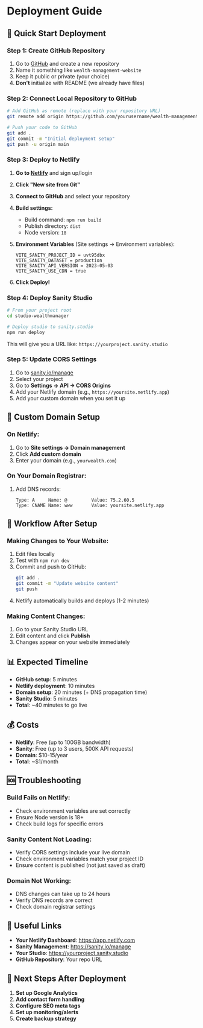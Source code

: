 # Deployment Guide

## 🚀 Quick Start Deployment

### Step 1: Create GitHub Repository

1. Go to [GitHub](https://github.com) and create a new repository
2. Name it something like `wealth-management-website`
3. Keep it public or private (your choice)
4. **Don't** initialize with README (we already have files)

### Step 2: Connect Local Repository to GitHub

```bash
# Add GitHub as remote (replace with your repository URL)
git remote add origin https://github.com/yourusername/wealth-management-website.git

# Push your code to GitHub
git add .
git commit -m "Initial deployment setup"
git push -u origin main
```

### Step 3: Deploy to Netlify

1. **Go to [Netlify](https://netlify.com)** and sign up/login
2. **Click "New site from Git"**
3. **Connect to GitHub** and select your repository
4. **Build settings:**
   - Build command: `npm run build`
   - Publish directory: `dist`
   - Node version: `18`

5. **Environment Variables** (Site settings → Environment variables):
   ```
   VITE_SANITY_PROJECT_ID = uvt95dbx
   VITE_SANITY_DATASET = production  
   VITE_SANITY_API_VERSION = 2023-05-03
   VITE_SANITY_USE_CDN = true
   ```

6. **Click Deploy!**

### Step 4: Deploy Sanity Studio

```bash
# From your project root
cd studio-wealthmanager

# Deploy studio to sanity.studio
npm run deploy
```

This will give you a URL like: `https://yourproject.sanity.studio`

### Step 5: Update CORS Settings

1. Go to [sanity.io/manage](https://sanity.io/manage)
2. Select your project
3. Go to **Settings → API → CORS Origins**
4. Add your Netlify domain (e.g., `https://yoursite.netlify.app`)
5. Add your custom domain when you set it up

## 🔧 Custom Domain Setup

### On Netlify:
1. Go to **Site settings → Domain management**
2. Click **Add custom domain**
3. Enter your domain (e.g., `yourwealth.com`)

### On Your Domain Registrar:
1. Add DNS records:
   ```
   Type: A     Name: @         Value: 75.2.60.5
   Type: CNAME Name: www       Value: yoursite.netlify.app
   ```

## 🔄 Workflow After Setup

### Making Changes to Your Website:
1. Edit files locally
2. Test with `npm run dev`
3. Commit and push to GitHub:
   ```bash
   git add .
   git commit -m "Update website content"
   git push
   ```
4. Netlify automatically builds and deploys (1-2 minutes)

### Making Content Changes:
1. Go to your Sanity Studio URL
2. Edit content and click **Publish**
3. Changes appear on your website immediately

## 📊 Expected Timeline

- **GitHub setup**: 5 minutes
- **Netlify deployment**: 10 minutes  
- **Domain setup**: 20 minutes (+ DNS propagation time)
- **Sanity Studio**: 5 minutes
- **Total**: ~40 minutes to go live

## 💰 Costs

- **Netlify**: Free (up to 100GB bandwidth)
- **Sanity**: Free (up to 3 users, 500K API requests)
- **Domain**: $10-15/year
- **Total**: ~$1/month

## 🆘 Troubleshooting

### Build Fails on Netlify:
- Check environment variables are set correctly
- Ensure Node version is 18+
- Check build logs for specific errors

### Sanity Content Not Loading:
- Verify CORS settings include your live domain
- Check environment variables match your project ID
- Ensure content is published (not just saved as draft)

### Domain Not Working:
- DNS changes can take up to 24 hours
- Verify DNS records are correct
- Check domain registrar settings

## 🔗 Useful Links

- **Your Netlify Dashboard**: https://app.netlify.com
- **Sanity Management**: https://sanity.io/manage  
- **Your Studio**: https://yourproject.sanity.studio
- **GitHub Repository**: Your repo URL

## 🎯 Next Steps After Deployment

1. **Set up Google Analytics**
2. **Add contact form handling**  
3. **Configure SEO meta tags**
4. **Set up monitoring/alerts**
5. **Create backup strategy**